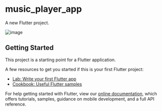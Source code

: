 # music_player_app

A new Flutter project.

![image](https://user-images.githubusercontent.com/16373553/85937600-79db8680-b8db-11ea-8c2f-89ae634ca15d.png)

## Getting Started

This project is a starting point for a Flutter application.

A few resources to get you started if this is your first Flutter project:

- [Lab: Write your first Flutter app](https://flutter.dev/docs/get-started/codelab)
- [Cookbook: Useful Flutter samples](https://flutter.dev/docs/cookbook)

For help getting started with Flutter, view our
[online documentation](https://flutter.dev/docs), which offers tutorials,
samples, guidance on mobile development, and a full API reference.
